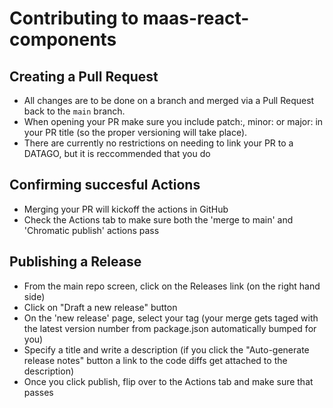 # Contributing to maas-react-components

## Creating a Pull Request

- All changes are to be done on a branch and merged via a Pull Request back to the `main` branch.
- When opening your PR make sure you include patch:, minor: or major: in your PR title (so the proper versioning will take place).
- There are currently no restrictions on needing to link your PR to a DATAGO, but it is reccommended that you do

## Confirming succesful Actions

- Merging your PR will kickoff the actions in GitHub
- Check the Actions tab to make sure both the 'merge to main' and 'Chromatic publish' actions pass

## Publishing a Release

- From the main repo screen, click on the Releases link (on the right hand side)
- Click on "Draft a new release" button
- On the 'new release' page, select your tag (your merge gets taged with the latest version number from package.json automatically bumped for you)
- Specify a title and write a description (if you click the "Auto-generate release notes" button a link to the code diffs get attached to the description)
- Once you click publish, flip over to the Actions tab and make sure that passes
